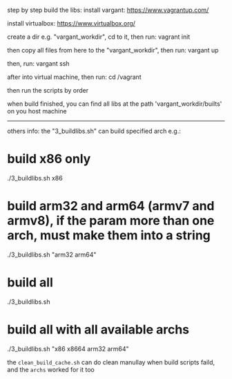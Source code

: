step by step build the libs:
install vargant: 
https://www.vagrantup.com/

install virtualbox:
https://www.virtualbox.org/

create a dir e.g. "vargant_workdir", cd to it, then run:
vagrant init

then copy all files from here to the "vargant_workdir", then run:
vargant up

then, run:
vargant ssh

after into virtual machine, then run:
cd /vagrant

then run the scripts by order

when build finished, you can find all libs at the path 'vargant_workdir/builts' on you host machine

---
others info:
the "3_buildlibs.sh" can build specified arch e.g.:
# build x86 only
./3_buildlibs.sh x86

# build arm32 and arm64 (armv7 and armv8), if the param more than one arch, must make them into a string
./3_buildlibs.sh "arm32 arm64"

# build all
./3_buildlibs.sh

# build all with all available archs
./3_buildlibs.sh "x86 x8664 arm32 arm64"

the `clean_build_cache.sh` can do clean manullay when build scripts faild, and the `archs` worked for it too
